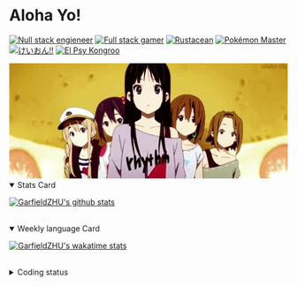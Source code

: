 # Aloha Yo!

[![Null stack engieneer](https://img.shields.io/badge/-Null_stack_engineer-a890f0)](https://github.com/GarfieldZHU)
[![Full stack gamer](https://img.shields.io/badge/-Full_stack_gamer-78c850)](https://steamcommunity.com/profiles/76561198092274492/)
[![Rustacean](https://img.shields.io/badge/-Rustacean-f74c00)](https://www.rust-lang.org/)
[![Pokémon Master](https://img.shields.io/badge/-Pokémon_Master-f8d030)](https://www.pokemon.com/us/pokedex/)
[![けいおん!!](https://img.shields.io/badge/-けいおん!!-f85888)](https://ja.wikipedia.org/wiki/%E6%94%BE%E8%AA%B2%E5%BE%8C%E3%83%86%E3%82%A3%E3%83%BC%E3%82%BF%E3%82%A4%E3%83%A0_(%E3%82%A2%E3%83%AB%E3%83%90%E3%83%A0))
[![El Psy Kongroo](https://img.shields.io/badge/-El_Psy_Kongroo-6890f0)](https://mzh.moegirl.org.cn/zh-hans/El_psy_congroo)


<img width="640" src="https://raw.githubusercontent.com/GarfieldZHU/GarfieldZHU/master/assets/k-on-5.webp" />


<details open>
<summary>Stats Card</summary>
 
[![GarfieldZHU's github stats](https://github-readme-stats.vercel.app/api?username=GarfieldZHU&show_icons=true&theme=tokyonight)](https://github.com/anuraghazra/github-readme-stats)
 
</details>

<br/>

<details open>
<summary>Weekly language Card</summary>
 
[![GarfieldZHU's wakatime stats](https://github-readme-stats.vercel.app/api/wakatime?username=AlohaYo&theme=nightowl&layout=compact)](https://github.com/GarfieldZHU/GarfieldZHU)


<br/>

</details>

<details>

<summary>Coding status</summary>

<br/>

<!--START_SECTION:waka-->
**🐱 My Github Data** 

> 🏆 444 Contributions in the Year 2021
 > 
> 📦 490.3 kB Used in Github's Storage 
 > 
> 🚫 Not Opted to Hire
 > 
> 📜 64 Public Repositories 
 > 
> 🔑 34 Private Repositories  
 > 
**I'm a Night 🦉** 

```text
🌞 Morning    72 commits     ██░░░░░░░░░░░░░░░░░░░░░░░   11.03% 
🌆 Daytime    176 commits    ██████░░░░░░░░░░░░░░░░░░░   26.95% 
🌃 Evening    281 commits    ██████████░░░░░░░░░░░░░░░   43.03% 
🌙 Night      124 commits    ████░░░░░░░░░░░░░░░░░░░░░   18.99%

```


📊 **This Week I Spent My Time On** 

```text
💬 Programming Languages: 
TypeScript               8 hrs 52 mins       ███████████████████░░░░░░   75.71% 
JavaScript               1 hr 29 mins        ███░░░░░░░░░░░░░░░░░░░░░░   12.66% 
JSON                     55 mins             ██░░░░░░░░░░░░░░░░░░░░░░░   7.85% 
Other                    9 mins              ░░░░░░░░░░░░░░░░░░░░░░░░░   1.36% 
Java                     6 mins              ░░░░░░░░░░░░░░░░░░░░░░░░░   0.94%

🔥 Editors: 
VS Code                  11 hrs 35 mins      ████████████████████████░   98.83% 
IntelliJ                 8 mins              ░░░░░░░░░░░░░░░░░░░░░░░░░   1.17%

💻 Operating System: 
Mac                      11 hrs 35 mins      ████████████████████████░   98.83% 
Windows                  8 mins              ░░░░░░░░░░░░░░░░░░░░░░░░░   1.17%

```


 Last Updated on 23/08/2021
<!--END_SECTION:waka-->

</details>
